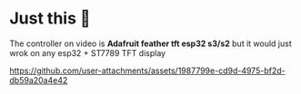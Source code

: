 # Just this 👀

The controller on video is **Adafruit feather tft esp32 s3/s2** but it would just wrok on any esp32 + ST7789 TFT display

https://github.com/user-attachments/assets/1987799e-cd9d-4975-bf2d-db59a20a4e42

